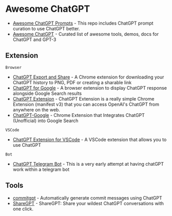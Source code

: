 # Awesome ChatGPT

- [Awesome ChatGPT Prompts](https://github.com/f/awesome-chatgpt-prompts) - This repo includes ChatGPT prompt curation to use ChatGPT better.
- [Awesome ChatGPT](https://github.com/humanloop/awesome-chatgpt) - Curated list of awesome tools, demos, docs for ChatGPT and GPT-3

## Extension

`Browser`

- [ChatGPT Export and Share](https://github.com/liady/ChatGPT-pdf) - A Chrome extension for downloading your ChatGPT history to PNG, PDF or creating a sharable link
- [ChatGPT for Google](https://github.com/wong2/chat-gpt-google-extension) - A browser extension to display ChatGPT response alongside Google Search results
- [ChatGPT Extension](https://github.com/kazuki-sf/ChatGPT_Extension) - ChatGPT Extension is a really simple Chrome Extension (manifest v3) that you can access OpenAI's ChatGPT from anywhere on the web.
- [ChatGPT-Google](https://github.com/ZohaibAhmed/ChatGPT-Google) - Chrome Extension that Integrates ChatGPT (Unofficial) into Google Search

`VSCode`

- [ChatGPT Extension for VSCode](https://github.com/mpociot/chatgpt-vscode) - A VSCode extension that allows you to use ChatGPT

`Bot`

- [ChatGPT Telegram Bot](https://github.com/altryne/chatGPT-telegram-bot) - This is a very early attempt at having chatGPT work within a telegram bot

## Tools

- [commitgpt](https://github.com/RomanHotsiy/commitgpt) - Automatically generate commit messages using ChatGPT
- [ShareGPT](https://sharegpt.com/) - ShareGPT: Share your wildest ChatGPT conversations with one click.
